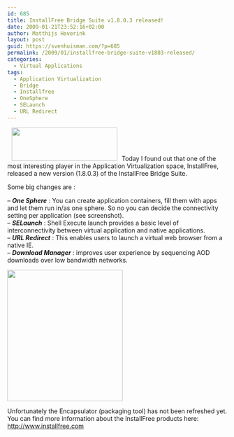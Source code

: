 ```yaml
---
id: 685
title: InstallFree Bridge Suite v1.8.0.3 released!
date: 2009-01-21T23:52:16+02:00
author: Matthijs Haverink
layout: post
guid: https://svenhuisman.com/?p=685
permalink: /2009/01/installfree-bridge-suite-v1803-released/
categories:
  - Virtual Applications
tags:
  - Application Virtualization
  - Bridge
  - Installfree
  - OneSphere
  - SELaunch
  - URL Redirect
---
```

<img class="alignleft" style="margin-left: 10px; margin-right: 10px;" title="InstallFree" src="http://www.installfree.com/images/top_bar_logo.gif" alt="" width="242" height="76" />Today I found out that one of the most interesting player in the Application Virtualization space, InstallFree, released a new version (1.8.0.3) of the InstallFree Bridge Suite.

Some big changes are :<!--more-->

&#8211; **_One Sphere_** : You can create application containers, fill them with apps and let them run in/as one sphere. So no you can decide the connectivity setting per application (see screenshot).  
&#8211; **_SELaunch_** : Shell Execute launch provides a basic level of interconnectivity between virtual application and native applications.  
&#8211; **_URL Redirect_** : This enables users to launch a virtual web browser from a native IE.  
&#8211; **_Download Manager_** : improves user experience by sequencing AOD downloads over low bandwidth networks.

[<img class="alignnone size-medium wp-image-687" title="InstallFree OneSphere" src="https://svenhuisman.com/wp-content/uploads/2009/01/installfreeonesphere-264x300.jpg" alt="" width="264" height="300" />](https://svenhuisman.com/wp-content/uploads/2009/01/installfreeonesphere.jpg)

Unfortunately the Encapsulator (packaging tool) has not been refreshed yet. You can find more information about the InstallFree products here: <http://www.installfree.com>